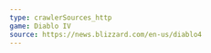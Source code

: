 ```yaml
---
type: crawlerSources_http
game: Diablo IV
source: https://news.blizzard.com/en-us/diablo4
---
```

